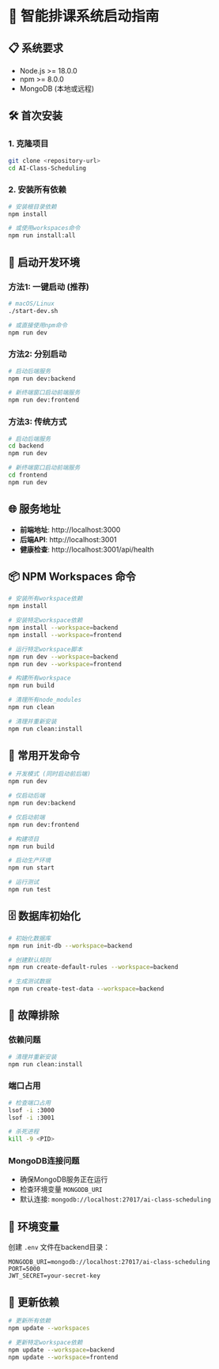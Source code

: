 # 🚀 智能排课系统启动指南

## 📋 系统要求

- Node.js >= 18.0.0
- npm >= 8.0.0
- MongoDB (本地或远程)

## 🛠️ 首次安装

### 1. 克隆项目
```bash
git clone <repository-url>
cd AI-Class-Scheduling
```

### 2. 安装所有依赖
```bash
# 安装根目录依赖
npm install

# 或使用workspaces命令
npm run install:all
```

## 🚀 启动开发环境

### 方法1: 一键启动 (推荐)
```bash
# macOS/Linux
./start-dev.sh

# 或直接使用npm命令
npm run dev
```

### 方法2: 分别启动
```bash
# 启动后端服务
npm run dev:backend

# 新终端窗口启动前端服务
npm run dev:frontend
```

### 方法3: 传统方式
```bash
# 启动后端服务
cd backend
npm run dev

# 新终端窗口启动前端服务
cd frontend
npm run dev
```

## 🌐 服务地址

- **前端地址**: http://localhost:3000
- **后端API**: http://localhost:3001
- **健康检查**: http://localhost:3001/api/health

## 📦 NPM Workspaces 命令

```bash
# 安装所有workspace依赖
npm install

# 安装特定workspace依赖
npm install --workspace=backend
npm install --workspace=frontend

# 运行特定workspace脚本
npm run dev --workspace=backend
npm run dev --workspace=frontend

# 构建所有workspace
npm run build

# 清理所有node_modules
npm run clean

# 清理并重新安装
npm run clean:install
```

## 🔧 常用开发命令

```bash
# 开发模式 (同时启动前后端)
npm run dev

# 仅启动后端
npm run dev:backend

# 仅启动前端
npm run dev:frontend

# 构建项目
npm run build

# 启动生产环境
npm run start

# 运行测试
npm run test
```

## 🗄️ 数据库初始化

```bash
# 初始化数据库
npm run init-db --workspace=backend

# 创建默认规则
npm run create-default-rules --workspace=backend

# 生成测试数据
npm run create-test-data --workspace=backend
```

## 🐛 故障排除

### 依赖问题
```bash
# 清理并重新安装
npm run clean:install
```

### 端口占用
```bash
# 检查端口占用
lsof -i :3000
lsof -i :3001

# 杀死进程
kill -9 <PID>
```

### MongoDB连接问题
- 确保MongoDB服务正在运行
- 检查环境变量 `MONGODB_URI`
- 默认连接: `mongodb://localhost:27017/ai-class-scheduling`

## 📝 环境变量

创建 `.env` 文件在backend目录：
```env
MONGODB_URI=mongodb://localhost:27017/ai-class-scheduling
PORT=5000
JWT_SECRET=your-secret-key
```

## 🔄 更新依赖

```bash
# 更新所有依赖
npm update --workspaces

# 更新特定workspace依赖
npm update --workspace=backend
npm update --workspace=frontend
```